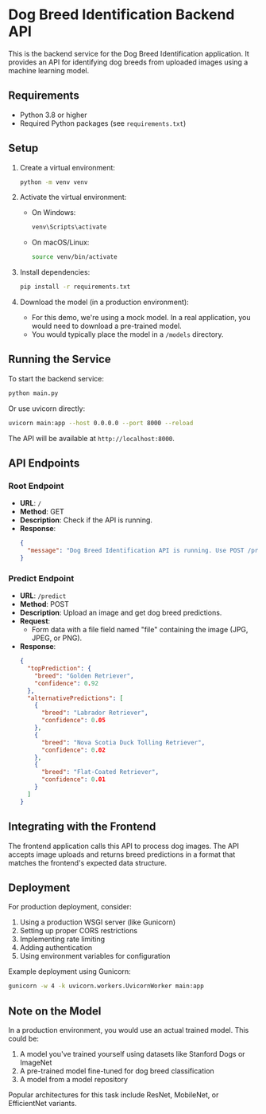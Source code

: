 # Dog Breed Identification Backend API

This is the backend service for the Dog Breed Identification application. It provides an API for identifying dog breeds from uploaded images using a machine learning model.

## Requirements

- Python 3.8 or higher
- Required Python packages (see `requirements.txt`)

## Setup

1. Create a virtual environment:
   ```bash
   python -m venv venv
   ```

2. Activate the virtual environment:
   - On Windows:
     ```bash
     venv\Scripts\activate
     ```
   - On macOS/Linux:
     ```bash
     source venv/bin/activate
     ```

3. Install dependencies:
   ```bash
   pip install -r requirements.txt
   ```

4. Download the model (in a production environment):
   - For this demo, we're using a mock model. In a real application, you would need to download a pre-trained model.
   - You would typically place the model in a `/models` directory.

## Running the Service

To start the backend service:

```bash
python main.py
```

Or use uvicorn directly:

```bash
uvicorn main:app --host 0.0.0.0 --port 8000 --reload
```

The API will be available at `http://localhost:8000`.

## API Endpoints

### Root Endpoint

- **URL**: `/`
- **Method**: GET
- **Description**: Check if the API is running.
- **Response**:
  ```json
  {
    "message": "Dog Breed Identification API is running. Use POST /predict to identify dog breeds."
  }
  ```

### Predict Endpoint

- **URL**: `/predict`
- **Method**: POST
- **Description**: Upload an image and get dog breed predictions.
- **Request**:
  - Form data with a file field named "file" containing the image (JPG, JPEG, or PNG).
- **Response**:
  ```json
  {
    "topPrediction": {
      "breed": "Golden Retriever",
      "confidence": 0.92
    },
    "alternativePredictions": [
      {
        "breed": "Labrador Retriever",
        "confidence": 0.05
      },
      {
        "breed": "Nova Scotia Duck Tolling Retriever",
        "confidence": 0.02
      },
      {
        "breed": "Flat-Coated Retriever",
        "confidence": 0.01
      }
    ]
  }
  ```

## Integrating with the Frontend

The frontend application calls this API to process dog images. The API accepts image uploads and returns breed predictions in a format that matches the frontend's expected data structure.

## Deployment

For production deployment, consider:

1. Using a production WSGI server (like Gunicorn)
2. Setting up proper CORS restrictions
3. Implementing rate limiting
4. Adding authentication
5. Using environment variables for configuration

Example deployment using Gunicorn:

```bash
gunicorn -w 4 -k uvicorn.workers.UvicornWorker main:app
```

## Note on the Model

In a production environment, you would use an actual trained model. This could be:

1. A model you've trained yourself using datasets like Stanford Dogs or ImageNet
2. A pre-trained model fine-tuned for dog breed classification
3. A model from a model repository

Popular architectures for this task include ResNet, MobileNet, or EfficientNet variants. 
